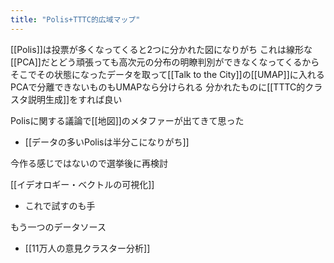 ```yaml
---
title: "Polis+TTTC的広域マップ"
---
```


[[Polis]]は投票が多くなってくると2つに分かれた図になりがち
これは線形な[[PCA]]だとどう頑張っても高次元の分布の明瞭判別ができなくなってくるから
そこでその状態になったデータを取って[[Talk to the City]]の[[UMAP]]に入れる
PCAで分離できないものもUMAPなら分けられる
分かれたものに[[TTTC的クラスタ説明生成]]をすれば良い

Polisに関する議論で[[地図]]のメタファーが出てきて思った
- [[データの多いPolisは半分こになりがち]]

今作る感じではないので選挙後に再検討


[[イデオロギー・ベクトルの可視化]]
- これで試すのも手

もう一つのデータソース
- [[11万人の意見クラスター分析]]
